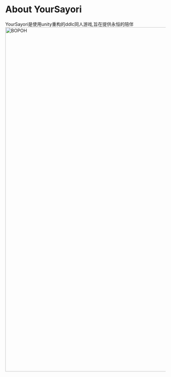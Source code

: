 # About YourSayori
YourSayori是使用unity重构的ddlc同人游戏,旨在提供永恒的陪伴
<img width="1920" height="1080" alt="BOPOH" src="https://github.com/user-attachments/assets/50420f43-2c88-412e-bfe6-0580f8647943" />
